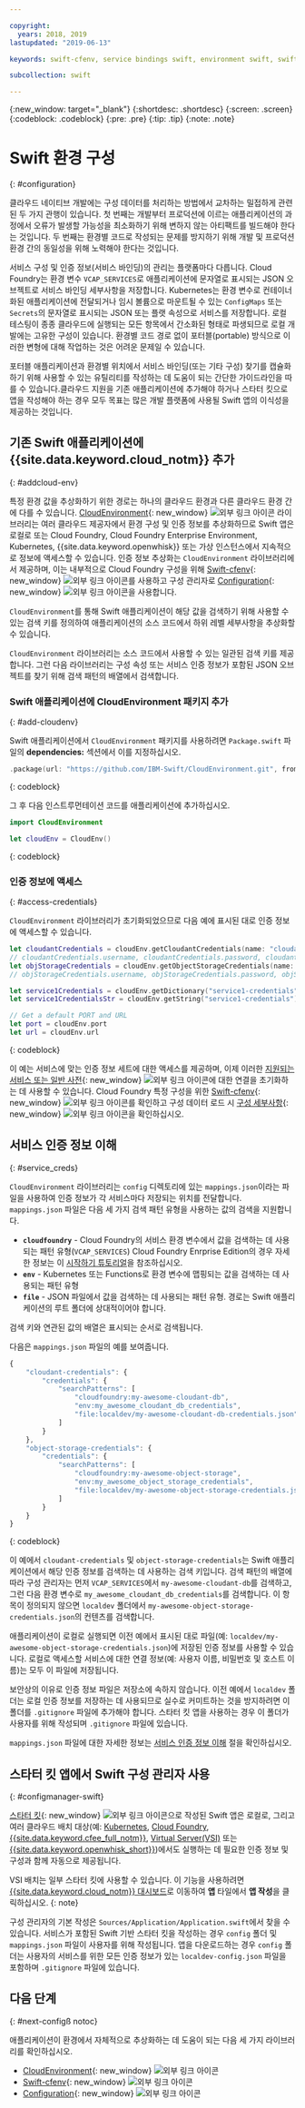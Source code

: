 ```yaml
---

copyright:
  years: 2018, 2019
lastupdated: "2019-06-13"

keywords: swift-cfenv, service bindings swift, environment swift, swift configuration, cloudenvironment swift, VCAP_SERVICES swift, swift credentials

subcollection: swift

---
```


{:new_window: target="_blank"}
{:shortdesc: .shortdesc}
{:screen: .screen}
{:codeblock: .codeblock}
{:pre: .pre}
{:tip: .tip}
{:note: .note}

# Swift 환경 구성
{: #configuration}

클라우드 네이티브 개발에는 구성 데이터를 처리하는 방법에서 교차하는 밀접하게 관련된 두 가지 관행이 있습니다. 첫 번째는 개발부터 프로덕션에 이르는 애플리케이션의 과정에서 오류가 발생할 가능성을 최소화하기 위해 변하지 않는 아티팩트를 빌드해야 한다는 것입니다. 두 번째는 환경별 코드로 작성되는 문제를 방지하기 위해 개발 및 프로덕션 환경 간의 동일성을 위해 노력해야 한다는 것입니다. 

서비스 구성 및 인증 정보(서비스 바인딩)의 관리는 플랫폼마다 다릅니다. Cloud Foundry는 환경 변수 `VCAP_SERVICES`로 애플리케이션에 문자열로 표시되는 JSON 오브젝트로 서비스 바인딩 세부사항을 저장합니다. Kubernetes는 환경 변수로 컨테이너화된 애플리케이션에 전달되거나 임시 볼륨으로 마운트될 수 있는 `ConfigMaps` 또는 `Secrets`의 문자열로 표시되는 JSON 또는 플랫 속성으로 서비스를 저장합니다. 로컬 테스팅이 종종 클라우드에 실행되는 모든 항목에서 간소화된 형태로 파생되므로 로컬 개발에는 고유한 구성이 있습니다. 환경별 코드 경로 없이 포터블(portable) 방식으로 이러한 변형에 대해 작업하는 것은 어려운 문제일 수 있습니다.

포터블 애플리케이션과 환경별 위치에서 서비스 바인딩(또는 기타 구성) 찾기를 캡슐화하기 위해 사용할 수 있는 유틸리티를 작성하는 데 도움이 되는 간단한 가이드라인을 따를 수 있습니다.클라우드 지원을 기존 애플리케이션에 추가해야 하거나 스타터 킷으로 앱을 작성해야 하는 경우 모두 목표는 많은 개발 플랫폼에 사용될 Swift 앱의 이식성을 제공하는 것입니다.

## 기존 Swift 애플리케이션에 {{site.data.keyword.cloud_notm}} 추가
{: #addcloud-env}

특정 환경 값을 추상화하기 위한 경로는 하나의 클라우드 환경과 다른 클라우드 환경 간에 다를 수 있습니다. [CloudEnvironment](https://github.com/IBM-Swift/CloudEnvironment){: new_window} ![외부 링크 아이콘](../../icons/launch-glyph.svg "외부 링크 아이콘") 라이브러리는 여러 클라우드 제공자에서 환경 구성 및 인증 정보를 추상화하므로 Swift 앱은 로컬로 또는 Cloud Foundry, Cloud Foundry Enterprise Environment, Kubernetes, {{site.data.keyword.openwhisk}} 또는 가상 인스턴스에서 지속적으로 정보에 액세스할 수 있습니다. 인증 정보 추상화는 `CloudEnvironment` 라이브러리에서 제공하며, 이는 내부적으로 Cloud Foundry 구성을 위해 [Swift-cfenv](https://github.com/IBM-Swift/Swift-cfenv){: new_window} ![외부 링크 아이콘](../../icons/launch-glyph.svg "외부 링크 아이콘")를 사용하고 구성 관리자로 [Configuration](https://github.com/IBM-Swift/Configuration){: new_window} ![외부 링크 아이콘](../../icons/launch-glyph.svg "외부 링크 아이콘")을 사용합니다.

`CloudEnvironment`를 통해 Swift 애플리케이션이 해당 값을 검색하기 위해 사용할 수 있는 검색 키를 정의하여 애플리케이션의 소스 코드에서 하위 레벨 세부사항을 추상화할 수 있습니다.

`CloudEnvironment` 라이브러리는 소스 코드에서 사용할 수 있는 일관된 검색 키를 제공합니다. 그런 다음 라이브러리는 구성 속성 또는 서비스 인증 정보가 포함된 JSON 오브젝트를 찾기 위해 검색 패턴의 배열에서 검색합니다. 

### Swift 애플리케이션에 CloudEnvironment 패키지 추가
{: #add-cloudenv}

Swift 애플리케이션에서 `CloudEnvironment` 패키지를 사용하려면 `Package.swift` 파일의 **dependencies:** 섹션에서 이를 지정하십시오.
```swift
.package(url: "https://github.com/IBM-Swift/CloudEnvironment.git", from: "8.0.0"),
```
{: codeblock}

그 후 다음 인스트루먼테이션 코드를 애플리케이션에 추가하십시오.
```swift
import CloudEnvironment

let cloudEnv = CloudEnv()
```
{: codeblock}

### 인증 정보에 액세스
{: #access-credentials}

`CloudEnvironment` 라이브러리가 초기화되었으므로 다음 예에 표시된 대로 인증 정보에 액세스할 수 있습니다.
```swift
let cloudantCredentials = cloudEnv.getCloudantCredentials(name: "cloudant-credentials")
// cloudantCredentials.username, cloudantCredentials.password, cloudantCredentials.url, etc.
let objStorageCredentials = cloudEnv.getObjectStorageCredentials(name: "object-storage-credentials")
// objStorageCredentials.username, objStorageCredentials.password, objStorageCredentials.projectID, etc.

let service1Credentials = cloudEnv.getDictionary("service1-credentials")
let service1CredentialsStr = cloudEnv.getString("service1-credentials")

// Get a default PORT and URL
let port = cloudEnv.port
let url = cloudEnv.url
```
{: codeblock}

이 예는 서비스에 맞는 인증 정보 세트에 대한 액세스를 제공하며, 이제 이러한 [지원되는 서비스 또는 일반 사전](https://github.com/IBM-Swift/CloudEnvironment#supported-services){: new_window} ![외부 링크 아이콘](../../icons/launch-glyph.svg "외부 링크 아이콘")에 대한 연결을 초기화하는 데 사용할 수 있습니다. Cloud Foundry 특정 구성을 위한 [Swift-cfenv](https://github.com/IBM-Swift/Swift-cfenv#api){: new_window} ![외부 링크 아이콘](../../icons/launch-glyph.svg "외부 링크 아이콘")를 확인하고 구성 데이터 로드 시 [구성 세부사항](https://github.com/IBM-Swift/Configuration){: new_window} ![외부 링크 아이콘](../../icons/launch-glyph.svg "외부 링크 아이콘")을 확인하십시오.

## 서비스 인증 정보 이해
{: #service_creds}

`CloudEnvironment` 라이브러리는 `config` 디렉토리에 있는 `mappings.json`이라는 파일을 사용하여 인증 정보가 각 서비스마다 저장되는 위치를 전달합니다. `mappings.json` 파일은 다음 세 가지 검색 패턴 유형을 사용하는 값의 검색을 지원합니다.
- **`cloudfoundry`** - Cloud Foundry의 서비스 환경 변수에서 값을 검색하는 데 사용되는 패턴 유형(`VCAP_SERVICES`) Cloud Foundry Enrprise Edition의 경우 자세한 정보는 이 [시작하기 튜토리얼](/docs/cloud-foundry?topic=cloud-foundry-getting-started#getting-started)을 참조하십시오.
- **`env`** - Kubernetes 또는 Functions로 환경 변수에 맵핑되는 값을 검색하는 데 사용되는 패턴 유형
- **`file`** - JSON 파일에서 값을 검색하는 데 사용되는 패턴 유형. 경로는 Swift 애플리케이션의 루트 폴더에 상대적이어야 합니다.

검색 키와 연관된 값의 배열은 표시되는 순서로 검색됩니다.

다음은 `mappings.json` 파일의 예를 보여줍니다.
```javascript
{
    "cloudant-credentials": {
        "credentials": {
            "searchPatterns": [
                "cloudfoundry:my-awesome-cloudant-db",
                "env:my_awesome_cloudant_db_credentials",
                "file:localdev/my-awesome-cloudant-db-credentials.json"
            ]
        }
    },
    "object-storage-credentials": {
        "credentials": {
            "searchPatterns": [
                "cloudfoundry:my-awesome-object-storage",
                "env:my_awesome_object_storage_credentials",
                "file:localdev/my-awesome-object-storage-credentials.json"
            ]
        }
    }
}
```
{: codeblock}

이 예에서 `cloudant-credentials` 및 `object-storage-credentials`는 Swift 애플리케이션에서 해당 인증 정보를 검색하는 데 사용하는 검색 키입니다. 검색 패턴의 배열에 따라 구성 관리자는 먼저 `VCAP_SERVICES`에서 `my-awesome-cloudant-db`를 검색하고, 그런 다음 환경 변수로 `my_awesome_cloudant_db_credentials`를 검색합니다. 이 항목이 정의되지 않으면 `localdev` 폴더에서 `my-awesome-object-storage-credentials.json`의 컨텐츠를 검색합니다. 

애플리케이션이 로컬로 실행되면 이전 예에서 표시된 대로 파일(예: `localdev/my-awesome-object-storage-credentials.json`)에 저장된 인증 정보를 사용할 수 있습니다. 로컬로 액세스할 서비스에 대한 연결 정보(예: 사용자 이름, 비밀번호 및 호스트 이름)는 모두 이 파일에 저장됩니다. 

보안상의 이유로 인증 정보 파일은 저장소에 속하지 않습니다. 이전 예에서 `localdev` 폴더는 로컬 인증 정보를 저장하는 데 사용되므로 실수로 커미트하는 것을 방지하려면 이 폴더를 `.gitignore` 파일에 추가해야 합니다. 스타터 킷 앱을 사용하는 경우 이 폴더가 사용자를 위해 작성되며 `.gitignore` 파일에 있습니다.

`mappings.json` 파일에 대한 자세한 정보는 [서비스 인증 정보 이해](#service_creds) 절을 확인하십시오.

## 스타터 킷 앱에서 Swift 구성 관리자 사용
{: #configmanager-swift}

[스타터 킷](https://{DomainName}/developer/appledevelopment/starter-kits){: new_window} ![외부 링크 아이콘](../../icons/launch-glyph.svg "외부 링크 아이콘")으로 작성된 Swift 앱은 로컬로, 그리고 여러 클라우드 배치 대상(예: [Kubernetes](/docs/containers?topic=containers-getting-started), [Cloud Foundry](/docs/cloud-foundry-public?topic=cloud-foundry-public-about-cf), [{{site.data.keyword.cfee_full_notm}}](/docs/cloud-foundry?topic=cloud-foundry-about), [Virtual Server(VSI)](/docs/vsi?topic=virtual-servers-getting-started-tutorial) 또는 [{{site.data.keyword.openwhisk_short}}](/docs/openwhisk?topic=cloud-functions-getting_started))에서도 실행하는 데 필요한 인증 정보 및 구성과 함께 자동으로 제공됩니다.

  VSI 배치는 일부 스타터 킷에 사용할 수 있습니다. 이 기능을 사용하려면 [{{site.data.keyword.cloud_notm}} 대시보드](https://{DomainName})로 이동하여 **앱** 타일에서 **앱 작성**을 클릭하십시오.
  {: note}

구성 관리자의 기본 작성은 `Sources/Application/Application.swift`에서 찾을 수 있습니다. 서비스가 포함된 Swift 기반 스타터 킷을 작성하는 경우 `config` 폴더 및 `mappings.json` 파일이 사용자를 위해 작성됩니다. 앱을 다운로드하는 경우 `config` 폴더는 사용자의 서비스를 위한 모든 인증 정보가 있는 `localdev-config.json` 파일을 포함하며 `.gitignore` 파일에 있습니다.

## 다음 단계
{: #next-configß notoc}

애플리케이션이 환경에서 자체적으로 추상화하는 데 도움이 되는 다음 세 가지 라이브러리를 확인하십시오.

* [CloudEnvironment](https://github.com/ibm-developer/ibm-cloud-env){: new_window} ![외부 링크 아이콘](../../icons/launch-glyph.svg "외부 링크 아이콘")
* [Swift-cfenv](https://github.com/IBM-Swift/Swift-cfenv){: new_window} ![외부 링크 아이콘](../../icons/launch-glyph.svg "외부 링크 아이콘")
* [Configuration](https://github.com/IBM-Swift/Configuration){: new_window} ![외부 링크 아이콘](../../icons/launch-glyph.svg "외부 링크 아이콘")
